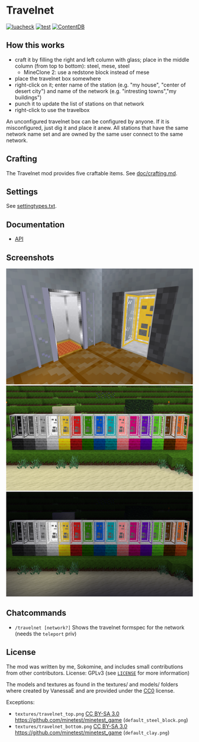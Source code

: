 # Travelnet

[![luacheck](https://github.com/mt-mods/travelnet/workflows/luacheck/badge.svg)](https://github.com/mt-mods/travelnet/actions?query=workflow%3Aluacheck)
[![test](https://github.com/mt-mods/travelnet/workflows/test/badge.svg)](https://github.com/mt-mods/travelnet/actions?query=workflow%3Atest)
[![ContentDB](https://content.minetest.net/packages/mt-mods/travelnet/shields/downloads/)](https://content.minetest.net/packages/mt-mods/travelnet/)

## How this works

- craft it by filling the right and left column with glass; place in the middle column (from top to bottom): steel, mese, steel
  - MineClone 2: use a redstone block instead of mese
- place the travelnet box somewhere
- right-click on it; enter name of the station (e.g. "my house", "center of desert city") and name of the network (e.g. "intresting towns","my buildings")
- punch it to update the list of stations on that network
- right-click to use the travelbox

An unconfigured travelnet box can be configured by anyone. If it is misconfigured, just dig it and place it anew.
All stations that have the same network name set and are owned by the same user connect to the same network.


## Crafting
The Travelnet mod provides five craftable items.
See [doc/crafting.md](https://github.com/mt-mods/travelnet/blob/master/doc/crafting.md).


## Settings

See [settingtypes.txt](https://github.com/mt-mods/travelnet/blob/master/settingtypes.txt).


## Documentation

* [API](./doc/api.md)

## Screenshots

![](screenshot.png)
![](screenshot_day.png)
![](screenshot_night.png)

## Chatcommands

* `/travelnet [network?]` Shows the travelnet formspec for the network (needs the `teleport` priv)

## License

The mod was written by me, Sokomine, and includes small contributions from other contributors.
License: GPLv3 (see [`LICENSE`](https://github.com/mt-mods/travelnet/blob/master/LICENSE) for more information)

The models and textures as found in the textures/ and models/ folders where created by VanessaE
and are provided under the [CC0](https://creativecommons.org/publicdomain/zero/1.0/) license.

Exceptions:

* `textures/travelnet_top.png` [CC BY-SA 3.0](https://creativecommons.org/licenses/by-sa/3.0/) https://github.com/minetest/minetest_game (`default_steel_block.png`)
* `textures/travelnet_bottom.png` [CC BY-SA 3.0](https://creativecommons.org/licenses/by-sa/3.0/) https://github.com/minetest/minetest_game (`default_clay.png`)
